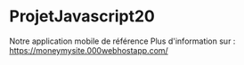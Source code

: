 # ProjetJavascript20
Notre application mobile de référence 
Plus d'information sur : https://moneymysite.000webhostapp.com/
